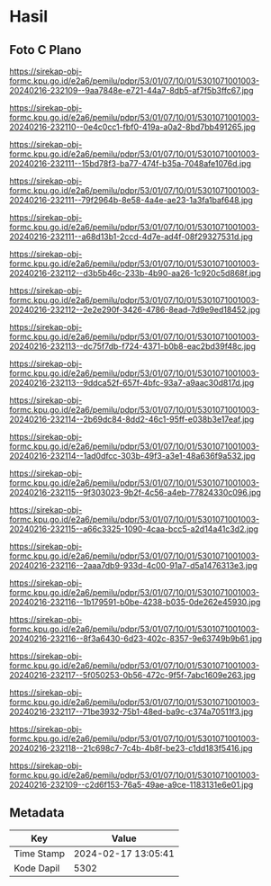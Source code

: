 # Hasil

## Foto C Plano

https://sirekap-obj-formc.kpu.go.id/e2a6/pemilu/pdpr/53/01/07/10/01/5301071001003-20240216-232109--9aa7848e-e721-44a7-8db5-af7f5b3ffc67.jpg

https://sirekap-obj-formc.kpu.go.id/e2a6/pemilu/pdpr/53/01/07/10/01/5301071001003-20240216-232110--0e4c0cc1-fbf0-419a-a0a2-8bd7bb491265.jpg

https://sirekap-obj-formc.kpu.go.id/e2a6/pemilu/pdpr/53/01/07/10/01/5301071001003-20240216-232111--15bd78f3-ba77-474f-b35a-7048afe1076d.jpg

https://sirekap-obj-formc.kpu.go.id/e2a6/pemilu/pdpr/53/01/07/10/01/5301071001003-20240216-232111--79f2964b-8e58-4a4e-ae23-1a3fa1baf648.jpg

https://sirekap-obj-formc.kpu.go.id/e2a6/pemilu/pdpr/53/01/07/10/01/5301071001003-20240216-232111--a68d13b1-2ccd-4d7e-ad4f-08f29327531d.jpg

https://sirekap-obj-formc.kpu.go.id/e2a6/pemilu/pdpr/53/01/07/10/01/5301071001003-20240216-232112--d3b5b46c-233b-4b90-aa26-1c920c5d868f.jpg

https://sirekap-obj-formc.kpu.go.id/e2a6/pemilu/pdpr/53/01/07/10/01/5301071001003-20240216-232112--2e2e290f-3426-4786-8ead-7d9e9ed18452.jpg

https://sirekap-obj-formc.kpu.go.id/e2a6/pemilu/pdpr/53/01/07/10/01/5301071001003-20240216-232113--dc75f7db-f724-4371-b0b8-eac2bd39f48c.jpg

https://sirekap-obj-formc.kpu.go.id/e2a6/pemilu/pdpr/53/01/07/10/01/5301071001003-20240216-232113--9ddca52f-657f-4bfc-93a7-a9aac30d817d.jpg

https://sirekap-obj-formc.kpu.go.id/e2a6/pemilu/pdpr/53/01/07/10/01/5301071001003-20240216-232114--2b69dc84-8dd2-46c1-95ff-e038b3e17eaf.jpg

https://sirekap-obj-formc.kpu.go.id/e2a6/pemilu/pdpr/53/01/07/10/01/5301071001003-20240216-232114--1ad0dfcc-303b-49f3-a3e1-48a636f9a532.jpg

https://sirekap-obj-formc.kpu.go.id/e2a6/pemilu/pdpr/53/01/07/10/01/5301071001003-20240216-232115--9f303023-9b2f-4c56-a4eb-77824330c096.jpg

https://sirekap-obj-formc.kpu.go.id/e2a6/pemilu/pdpr/53/01/07/10/01/5301071001003-20240216-232115--a66c3325-1090-4caa-bcc5-a2d14a41c3d2.jpg

https://sirekap-obj-formc.kpu.go.id/e2a6/pemilu/pdpr/53/01/07/10/01/5301071001003-20240216-232116--2aaa7db9-933d-4c00-91a7-d5a1476313e3.jpg

https://sirekap-obj-formc.kpu.go.id/e2a6/pemilu/pdpr/53/01/07/10/01/5301071001003-20240216-232116--1b179591-b0be-4238-b035-0de262e45930.jpg

https://sirekap-obj-formc.kpu.go.id/e2a6/pemilu/pdpr/53/01/07/10/01/5301071001003-20240216-232116--8f3a6430-6d23-402c-8357-9e63749b9b61.jpg

https://sirekap-obj-formc.kpu.go.id/e2a6/pemilu/pdpr/53/01/07/10/01/5301071001003-20240216-232117--5f050253-0b56-472c-9f5f-7abc1609e263.jpg

https://sirekap-obj-formc.kpu.go.id/e2a6/pemilu/pdpr/53/01/07/10/01/5301071001003-20240216-232117--71be3932-75b1-48ed-ba9c-c374a70511f3.jpg

https://sirekap-obj-formc.kpu.go.id/e2a6/pemilu/pdpr/53/01/07/10/01/5301071001003-20240216-232118--21c698c7-7c4b-4b8f-be23-c1dd183f5416.jpg

https://sirekap-obj-formc.kpu.go.id/e2a6/pemilu/pdpr/53/01/07/10/01/5301071001003-20240216-232109--c2d6f153-76a5-49ae-a9ce-1183131e6e01.jpg


## Metadata

| Key        | Value               |
| ---------- | ------------------- |
| Time Stamp | 2024-02-17 13:05:41 |
| Kode Dapil | 5302                |



